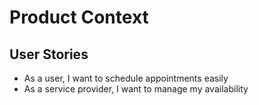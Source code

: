 # Product Context

## User Stories
- As a user, I want to schedule appointments easily
- As a service provider, I want to manage my availability
